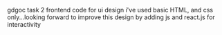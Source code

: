 gdgoc task 2 
frontend code for ui design 
i've used basic HTML, and css only...looking forward to 
improve this design by adding js and react.js for interactivity
